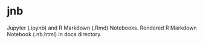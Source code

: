 # jnb
Jupyter (.ipynb) and R Markdown (.Rmd) Notebooks.
Rendered R Markdown Notebook (.nb.html) in docs directory. 
